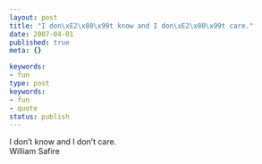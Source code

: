 ```yaml
---
layout: post
title: "I don\xE2\x80\x99t know and I don\xE2\x80\x99t care."
date: 2007-04-01
published: true
meta: {}

keywords:
- fun
type: post
keywords:
- fun
- quote
status: publish
---
```

I don&#8217;t know and I don&#8217;t care.<br />William Safire
